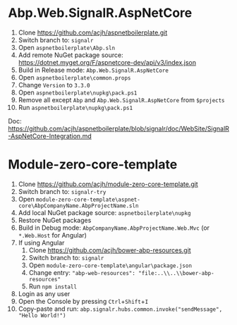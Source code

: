 # Abp.Web.SignalR.AspNetCore

1. Clone https://github.com/acjh/aspnetboilerplate.git
1. Switch branch to: `signalr`
1. Open `aspnetboilerplate\Abp.sln`
1. Add remote NuGet package source: https://dotnet.myget.org/F/aspnetcore-dev/api/v3/index.json
1. Build in Release mode: `Abp.Web.SignalR.AspNetCore`
1. Open `aspnetboilerplate\common.props`
1. Change `Version` to `3.3.0`
1. Open `aspnetboilerplate\nupkg\pack.ps1`
1. Remove all except `Abp` and `Abp.Web.SignalR.AspNetCore` from `$projects`
1. Run `aspnetboilerplate\nupkg\pack.ps1`

Doc: https://github.com/acjh/aspnetboilerplate/blob/signalr/doc/WebSite/SignalR-AspNetCore-Integration.md

# Module-zero-core-template

1. Clone https://github.com/acjh/module-zero-core-template.git
1. Switch branch to: `signalr-try`
1. Open `module-zero-core-template\aspnet-core\AbpCompanyName.AbpProjectName.sln`
1. Add local NuGet package source: `aspnetboilerplate\nupkg`
1. Restore NuGet packages
1. Build in Debug mode: `AbpCompanyName.AbpProjectName.Web.Mvc` (or `*.Web.Host` for Angular)
1. If using Angular
   1. Clone https://github.com/acjh/bower-abp-resources.git
   1. Switch branch to: `signalr`
   1. Open `module-zero-core-template\angular\package.json`
   1. Change entry: `"abp-web-resources": "file:..\\..\\bower-abp-resources"`
   1. Run `npm install`
1. Login as any user
1. Open the Console by pressing `Ctrl`+`Shift`+`I`
1. Copy-paste and run: `abp.signalr.hubs.common.invoke("sendMessage", "Hello World!")`
